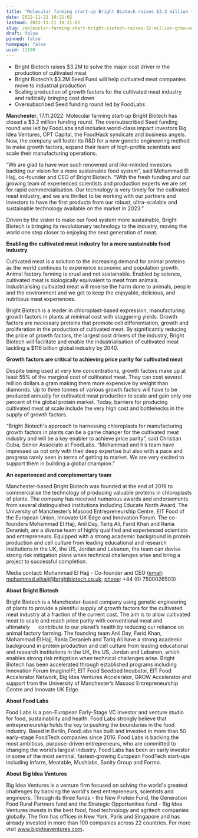 ```yaml
---
title: "Molecular farming start-up Bright Biotech raises $3.2 million to grow and scale"
date: 2022-11-21 10:21:02
lastmod: 2022-11-21 10:21:02
slug: /molecular-farming-start-bright-biotech-raises-32-million-grow-and-scale
draft: false
pinned: false
homepage: false
uuid: 11199
---
```

<ul>
<li>Bright Biotech raises $3.2M to solve the major cost driver in the production of cultivated meat</li>
<li>Bright Biotech’s $3.2M Seed Fund will help cultivated meat companies move to industrial production</li>
<li>Scaling production of growth factors for the cultivated meat industry and radically bringing cost down</li>
<li>Oversubscribed Seed funding round led by FoodLabs</li>
</ul>
<p><strong>Manchester</strong>, 17.11.2022: Molecular farming start-up Bright Biotech has closed a $3.2 million funding round. The oversubscribed Seed funding round was led by FoodLabs and includes world-class impact investors Big Idea Ventures, CPT Capital, the FoodHack syndicate and business angels. Now, the company will foster its R&D for a new genetic engineering method to make growth factors, expand their team of high-profile scientists and scale their manufacturing operations.</p>
<p>“We are glad to have won such renowned and like-minded investors backing our vision for a more sustainable food system”, said Mohammad El Hajj, co-founder and CEO of Bright Biotech. “With the fresh funding and our growing team of experienced scientists and production experts we are set for rapid commercialisation. Our technology is very timely for the cultivated meat industry, and we are thrilled to be working with our partners and investors to have the first products from our robust, ultra-scalable and sustainable technology available on the market in 2023.”</p>
<p>Driven by the vision to make our food system more sustainable, Bright Biotech is bringing its revolutionary technology to the industry, moving the world one step closer to enjoying the next generation of meat.</p>
<p><strong>Enabling the cultivated meat industry for a more sustainable food industry </strong></p>
<p>Cultivated meat is a solution to the increasing demand for animal proteins as the world continues to experience economic and population growth. Animal factory farming is cruel and not sustainable. Enabled by science, cultivated meat is biologically equivalent to meat from animals. Industrialising cultivated meat will reverse the harm done to animals, people and the environment and we get to keep the enjoyable, delicious, and nutritious meat experiences.</p>
<p>Bright Biotech is a leader in chloroplast-based expression, manufacturing growth factors in plants at minimal cost with staggering yields. Growth factors are necessary proteins that promote cell differentiation, growth and proliferation in the production of cultivated meat. By significantly reducing the price of growth factors, the largest cost drivers of the industry, Bright Biotech will facilitate and enable the industrialisation of cultivated meat tackling a $116 billion global industry by 2040.</p>
<p><strong>Growth factors are critical to achieving price parity for cultivated meat</strong></p>
<p>Despite being used at very low concentrations, growth factors make up at least 55% of the marginal cost of cultivated meat. They can cost several million dollars a gram making them more expensive by weight than diamonds. Up to three tonnes of various growth factors will have to be produced annually for cultivated meat production to scale and gain only one percent of the global protein market. Today, barriers for producing cultivated meat at scale include the very high cost and bottlenecks in the supply of growth factors<em>. </em></p>
<p>“Bright Biotech's approach to harnessing chloroplasts for manufacturing growth factors in plants can be a game changer for the cultivated meat industry and will be a key enabler to achieve price parity”, said Christian Guba, Senior Associate at FoodLabs. “Mohammad and his team have impressed us not only with their deep expertise but also with a pace and progress rarely seen in terms of getting to market. We are very excited to support them in building a global champion.”</p>
<p><strong>An experienced and complementary team </strong></p>
<p>Manchester-based Bright Biotech was founded at the end of 2019 to commercialise the technology of producing valuable proteins in chloroplasts of plants. The company has received numerous awards and endorsements from several distinguished institutions including Educate North Award, The University of Manchester’s Masood Entrepreneurship Centre, EIT Food of the European Union, Innovate UK Edge and Innovation Forum. The co-founders Mohammad El Hajj, Anil Day, Tariq Ali, Farid Khan and Rania Deranieh, are a diverse team of highly qualified and experienced scientists and entrepreneurs. Equipped with a strong academic background in protein production and cell culture from leading educational and research institutions in the UK, the US, Jordan and Lebanon, the team can devise strong risk mitigation plans when technical challenges arise and bring a project to successful completion.</p>
<p>Media contact: Mohammad El Hajj - Co-founder and CEO (<u>email</u>: <a href="mailto:mohammad.elhajj@brightbiotech.co.uk">mohammad.elhajj@brightbiotech.co.uk</a>; <u>phone</u>: +44 (0) 7500026503)</p>
<p><strong>About Bright Biotech</strong></p>
<p>Bright Biotech is a Manchester-based company using genetic engineering of plants to provide a plentiful supply of growth factors for the cultivated meat industry at a fraction of the current cost. The aim is to allow cultivated meat to scale and reach price parity with conventional meat and ultimately      contribute to our<em> </em>planet’s health by reducing our reliance on animal factory farming. The founding team Anil Day, Farid Khan, Mohammad El Hajj, Rania Deranieh and Tariq Ali have a strong academic background in protein production and cell culture from leading educational and research institutions in the UK, the US, Jordan and Lebanon, which enables strong risk mitigation when technical challenges arise. Bright Biotech has been accelerated through established programs including Innovation Forum ImagineIF!, EIT Food Seedbed Incubator, EIT Food Accelerator Network, Big Idea Ventures Accelerator, GROW Accelerator and support from the University of Manchester’s Masood Entrepreneurship Centre and Innovate UK Edge.</p>
<p><strong>About Food Labs</strong></p>
<p>Food Labs is a pan-European Early-Stage VC investor and venture studio for food, sustainability and health. Food Labs strongly believe that entrepreneurship holds the key to pushing the boundaries in the food industry. Based in Berlin, FoodLabs has built and invested in more than 50 early-stage FoodTech companies since 2016. Food Labs is backing the most ambitious, purpose-driven entrepreneurs, who are committed to changing the world’s largest industry. Food Labs has been an early investor in some of the most seminal, fastest-growing European FoodTech start-ups including Infarm, Meatable, Mushlabs, Sanity Group and Formo.</p>
<p><strong>About Big Idea Ventures</strong></p>
<p>Big Idea Ventures is a venture firm focused on solving the world's greatest challenges by backing the world's best entrepreneurs, scientists and engineers. Through its three funds - the New Protein Fund, the Generation Food Rural Partners fund and the Strategic Opportunities fund - Big Idea Ventures invests in the best food, food technology and agritech companies globally. The firm has offices in New York, Paris and Singapore and has already invested in more than 100 companies across 22 countries. For more visit <a href="http://www.bigideaventures.com">www.bigideaventures.com</a><strong>.</strong></p>
